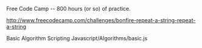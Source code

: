 Free Code Camp -- 800 hours (or so) of practice.

http://www.freecodecamp.com/challenges/bonfire-repeat-a-string-repeat-a-string

Basic Algorithm Scripting
Javascript/Algorithms/basic.js
